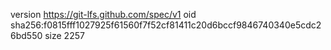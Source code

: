 version https://git-lfs.github.com/spec/v1
oid sha256:f0815fff1027925f61560f7f52cf81411c20d6bccf9846740340e5cdc26bd550
size 2257

